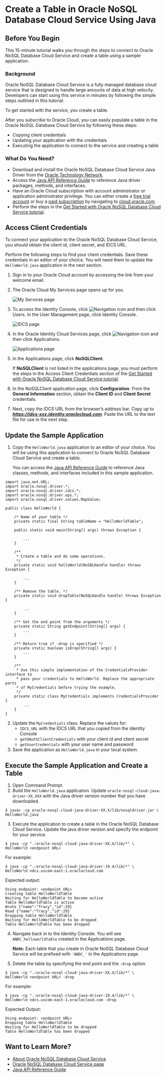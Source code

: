# Create a Table in Oracle NoSQL Database Cloud Service Using Java
## Before You Begin

This 15-minute tutorial walks you through the steps to connect to Oracle NoSQL Database Cloud Service and create a table using a sample application.

### Background

Oracle NoSQL Database Cloud Service is a fully managed database cloud service that is designed to handle large amounts of data at high velocity. Developers can start using this service in minutes by following the simple steps outlined in this tutorial.

To get started with the service, you create a table.

After you subscribe to Oracle Cloud, you can easily populate a table in the Oracle NoSQL Database Cloud Service by following these steps:

*   Copying client credentials
*   Updating your application with the credentials
*   Executing the application to connect to the service and creating a table

### What Do You Need?

*   Download and install the Oracle NoSQL Database Cloud Service Java Driver from the [Oracle Technology Network](http://www.oracle.com/technetwork/topics/cloud/downloads/index.html#nosqlsdk).
*   Access the [Java API Reference Guide](https://docs.oracle.com/en/cloud/paas/nosql-cloud/csnjv/index.html) to reference Java driver packages, methods, and interfaces.
*   Have an Oracle Cloud subscription with account administrator or application administrator privilege. You can either create a [free trial account](https://cloud.oracle.com/en_US/tryit) or buy a [paid subscription](https://myservices.us.oraclecloud.com/mycloud/signup?selectedPlan=PAYG&language=en&sourceType=_ref_coc-asset-opcHome) by navigating to [cloud.oracle.com](https://cloud.oracle.com/en_US/nosql).
*   Perform the steps in the [Get Started with Oracle NoSQL Database Cloud Service tutorial](https://apexapps.oracle.com/pls/apex/f?p=44785:112:::NO::P112_CONTENT_ID:24207).

## Access Client Credentials

To connect your application to the Oracle NoSQL Database Cloud Service, you should obtain the client id, client secret, and IDCS URL.

Perform the following steps to find your client credentials. Save these credentials in an editor of your choice. You will need them to update the `HelloWorld.java` application in the next section.

1.  Sign in to your Oracle Cloud account by accessing the link from your welcome email.
2.  The Oracle Cloud My Services page opens up for you.

    ![My Services page](img/cloud_my_services.png " ")

3.  To access the Identity Console, click ![Navigation icon](img/navigation_icon.png) and then click Users. In the User Management page, click Identity Console.

    ![IDCS page](img/idcs_page.png " ")

4.  In the Oracle Identity Cloud Services page, click ![Navigation icon](img/navigation_icon.png) and then click Applications.

    ![Applications page](img/applications_page.png " ")

5.  In the Applications page, click **NoSQLClient**.

    If **NoSQLClient** is not listed in the applications page, you must perform the steps in the Access Client Credentials section of the [Get Started with Oracle NoSQL Database Cloud Service tutorial](https://docs.oracle.com/en/cloud/paas/nosql-cloud/gsans/index.html#AccessClientCredentials).

6.  In the NoSQLClient application page, click **Configuration**. From the **General Information** section, obtain the **Client ID** and **Client Secret** credentials.

7.  Next, copy the IDCS URL from the browser’s address bar. Copy up to **_https://idcs-xxx.identity.oraclecloud.com_**. Paste the URL to the text file for use in the next step.

## Update the Sample Application

1.  Copy the `HelloWorld.java` application to an editor of your choice. You will be using this application to connect to Oracle NoSQL Database Cloud Service and create a table.

    You can access the [Java API Reference Guide](https://docs.oracle.com/en/cloud/paas/nosql-cloud/csnjv/index.html) to reference Java classes, methods, and interfaces included in this sample application.

```
import java.net.URL;
import oracle.nosql.driver.*;
import oracle.nosql.driver.idcs.*;
import oracle.nosql.driver.ops.*;
import oracle.nosql.driver.values.MapValue;

public class HelloWorld {

	/* Name of your table */
	private static final String tableName = "HelloWorldTable";

	public static void main(String[] args) throws Exception {

		...
	}

	/**
	 * Create a table and do some operations.
	 */
	private static void helloWorld(NoSQLHandle handle) throws Exception {

		...
	}

	/** Remove the table. */
	private static void dropTable(NoSQLHandle handle) throws Exception {

		...
	}

	/** Get the end point from the arguments */
	private static String getEndpoint(String[] args) {
		...
	}

	/** Return true if -drop is specified */
	private static boolean isDrop(String[] args) {
		...
	}

	/**
	 * Use this simple implementation of the CredentialsProvider interface to
	 * pass your credentials to HelloWorld. Replace the appropriate parts
	 * of MyCredentials before trying the example.
	 */
	private static class MyCredentials implements CredentialsProvider {
		...
	}
}
```

2.  Update the `MyCredentials` class. Replace the values for:
    *   `IDCS_URL` with the IDCS URL that you copied from the Identity Console
    *   `getOAuthClientCredentials` with your client id and client secret
    *   `getUserCredentials` with your user name and password
3.  Save the application as `HelloWorld.java` in your local system.

## Execute the Sample Application and Create a Table

1.  Open Command Prompt.
2.  Build the `HelloWorld.java` application. Update `oracle-nosql-cloud-java-driver-XX.XXX` with the Java driver version number that you have downloaded.

```
$ javac -cp oracle-nosql-cloud-java-driver-XX.X/lib/nosqldriver.jar \
HelloWorld.java
```

3.  Execute the application to create a table in the Oracle NoSQL Database Cloud Service. Update the java driver version and specify the endpoint for your service.
```
$ java -cp ".:oracle-nosql-cloud-java-driver-XX.X/lib/*" \
HelloWorld <endpoint URL>
```
For example:
```
$ java -cp ".:oracle-nosql-cloud-java-driver-19.4/lib/*" \
HelloWorld ndcs.uscom-east-1.oraclecloud.com
```

 Expected output:

```
Using endpoint: <endpoint URL>
Creating table HelloWorldTable
Waiting for HelloWorldTable to become active
Table HelloWorldTable is active
Wrote {"name":"Tracy","id":29}
Read {"name":"Tracy","id":29}
Dropping table HelloWorldTable
Waiting for HelloWorldTable to be dropped
Table HelloWorldTable has been dropped
```

4.  Navigate back in to the Identity Console. You will see `ANDC_helloworldtable` created in the Applications page.

    **Note:** Each table that you create in Oracle NoSQL Database Cloud Service will be prefixed with `'ANDC_'` in the Applications page.

5.  Delete the table by specifying the end point and the `-drop` option.

```
$ java -cp ".:oracle-nosql-cloud-java-driver-XX.X/lib/*" \
HelloWorld <endpoint URL> -drop
```

For example:

```
$ java -cp ".:oracle-nosql-cloud-java-driver-19.4/lib/*" \
HelloWorld ndcs.uscom-east-1.oraclecloud.com -drop
```
   Expected Output:

```
Using endpoint: <endpoint URL>
Dropping table HelloWorldTable
Waiting for HelloWorldTable to be dropped
Table HelloWorldTable has been dropped
```

## Want to Learn More?

*   [About Oracle NoSQL Database Cloud Service](http://docs.oracle.com/pls/topic/lookup?ctx=cloud&id=CSNSD-GUID-E2D61A27-24A4-4EEB-863B-B6E6C94E0B08)
*   [Oracle NoSQL Database Cloud Service page](https://cloud.oracle.com/en_US/nosql)
*   [Java API Reference Guide](https://docs.oracle.com/en/cloud/paas/nosql-cloud/csnjv/index.html)
